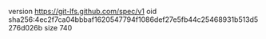 version https://git-lfs.github.com/spec/v1
oid sha256:4ec2f7ca04bbbaf1620547794f1086def27e5fb44c25468931b513d5276d026b
size 740

